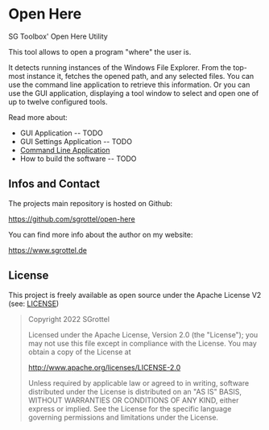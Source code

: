 # Open Here
SG Toolbox' Open Here Utility

This tool allows to open a program "where" the user is.

It detects running instances of the Windows File Explorer.
From the top-most instance it, fetches the opened path, and any selected files.
You can use the command line application to retrieve this information.
Or you can use the GUI application, displaying a tool window to select and open one of up to twelve configured tools.

Read more about:
* GUI Application -- TODO
* GUI Settings Application -- TODO
* [Command Line Application](./ConsoleApp/README.md)
* How to build the software -- TODO


## Infos and Contact
The projects main repository is hosted on Github:

https://github.com/sgrottel/open-here

You can find more info about the author on my website:

https://www.sgrottel.de


## License
This project is freely available as open source under the Apache License V2 (see: [LICENSE](./LICENSE))

> Copyright 2022 SGrottel
>
> Licensed under the Apache License, Version 2.0 (the "License");
> you may not use this file except in compliance with the License.
> You may obtain a copy of the License at
>
> http://www.apache.org/licenses/LICENSE-2.0
>
> Unless required by applicable law or agreed to in writing, software
> distributed under the License is distributed on an "AS IS" BASIS,
> WITHOUT WARRANTIES OR CONDITIONS OF ANY KIND, either express or implied.
> See the License for the specific language governing permissions and
> limitations under the License.
